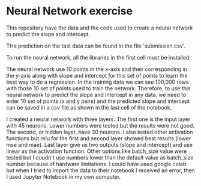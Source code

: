 # Neural Network exercise
This repository have the data and the code used to create a neural network to predict the slope and intercept.

THe prediction on the tast data can be found in the file 'submission.csv'.

To run the neural network, all the libraries in the first cell must be installed.

The neural network use 10 points in the x-axis and their corresponding in the y-axis along with slope and intercept for this set of points to learn the best way to do a regression. In the training data we can see 100,000 rows with those 10 set of points used to train the network. 
Therefore, to use this neural network to predict the slope and intercept in any data, we need to enter 10 set of points (x and y pairs) and the predicted slope and intercept can be saved in a csv file as shown in the last cell of the notebook.



I created a neural network with three layers. The first one is the input layer with 45 neurons. Lower numbers were tested but the results were not good. The second, or hidden layer, have 30 neurons. I also tested other activation functions but relu for the first and second layer showed best results (lower mse and mae). Last layer give us two outputs (slope and intercept) and use linear as the activation function.
Other options like batch_size value were tested but I coudn't use numbers lower than the default value as batch_size number because of hardware limitations. I could have used google colab but when I tried to import the data to their notebook I received an error, then I used Jupyter Notebook in my own computer.



